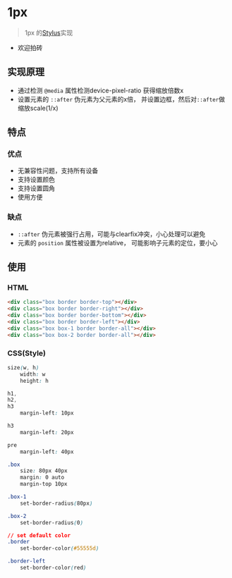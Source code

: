 # 1px

> 1px 的[Stylus](https://github.com/stylus/stylus)实现

* 欢迎拍砖

## 实现原理

- 通过检测 `@media` 属性检测device-pixel-ratio 获得缩放倍数x
- 设置元素的 `::after` 伪元素为父元素的x倍， 并设置边框，然后对`::after`做缩放scale(1/x)

## 特点

### 优点

- 无兼容性问题，支持所有设备
- 支持设置颜色
- 支持设置圆角
- 使用方便

### 缺点

-  `::after` 伪元素被强行占用，可能与clearfix冲突，小心处理可以避免
- 元素的 `position` 属性被设置为relative， 可能影响子元素的定位，要小心

## 使用

### HTML
```html
<div class="box border border-top"></div>
<div class="box border border-right"></div>
<div class="box border border-bottom"></div>
<div class="box border border-left"></div>
<div class="box box-1 border border-all"></div>
<div class="box box-2 border border-all"></div>

```

### CSS(Style)

```css
size(w, h)
    width: w
    height: h

h1,
h2,
h3
    margin-left: 10px

h3
    margin-left: 20px

pre
    margin-left: 40px

.box
    size: 80px 40px
    margin: 0 auto
    margin-top 10px

.box-1
    set-border-radius(80px)

.box-2
    set-border-radius(0)

// set default color
.border
    set-border-color(#55555d)

.border-left
    set-border-color(red)

```
